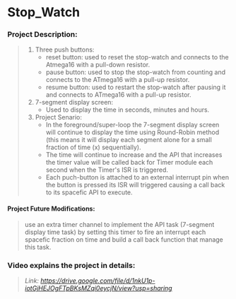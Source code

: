 # Stop_Watch
### Project Description:
> 1) Three push buttons:
>    - reset button: used to reset the stop-watch and connects to the Atmega16 with a pull-down resistor.
>    - pause button: used to stop the stop-watch from counting and connects to the ATmega16 with a pull-up resistor.
>    - resume button: used to restart the stop-watch after pausing it and connects to ATmega16 with a pull-up resistor.
> 2) 7-segment display screen:
>    - Used to display the time in seconds, minutes and hours.
> 3) Project Senario:
>    - In the foreground/super-loop the 7-segment display screen will continue to display the time using Round-Robin method (this means it will display each segment alone for a small fraction of time (x) sequentially).
>    - The time will continue to increase and the API that increases the timer value will be called back for Timer module each second when the Timer's ISR is triggered.
>    - Each puch-button is attached to an external interrupt pin when the button is pressed its ISR will triggered causing a call back to its spacefic API to execute.
#### Project Future Modifications:
> use an extra timer channel to implement the API task (7-segment display time task) by setting this timer to fire an interrupt each spacefic fraction on time and build a call back function that manage this task.
### Video explains the project in details:
> *Link: https://drive.google.com/file/d/1nkU1p-iotGjHEJOgFTpBKsMZqi0eycjN/view?usp=sharing*
